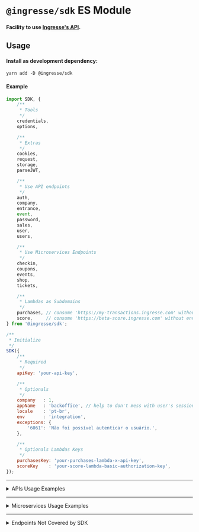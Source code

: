 # `@ingresse/sdk` ES Module

#### Facility to use [Ingresse's API](https://dev.ingresse.com/).


## Usage

#### Install as development dependency:
```
yarn add -D @ingresse/sdk
```

#### Example
```js
import SDK, {
    /**
     * Tools
     */
    credentials,
    options,

    /**
     * Extras
     */
    cookies,
    request,
    storage,
    parseJWT,

    /**
     * Use API endpoints
     */
    auth,
    company,
    entrance,
    event,
    password,
    sales,
    user,
    users,

    /**
     * Use Microservices Endpoints
     */
    checkin,
    coupons,
    events,
    shop,
    tickets,

    /**
     * Lambdas as Subdomains
     */
    purchases, // consume 'https://my-transactions.ingresse.com' without env support
    score,     // consume 'https://beta-score.ingresse.com' without env support
} from '@ingresse/sdk';

/**
 * Initialize
 */
SDK({
    /**
     * Required
     */
    apiKey: 'your-api-key',

    /**
     * Optionals
     */
    company   : 1,
    appName   : 'backoffice', // help to don't mess with user's session
    locale    : 'pt-br',
    env       : 'integration',
    exceptions: {
        '6061': 'Não foi possível autenticar o usuário.',
    },

    /**
     * Optionals Lambdas Keys
     */
    purchasesKey: 'your-purchases-lambda-x-api-key',
    scoreKey    : 'your-score-lambda-basic-authorization-key',
});
```

---

<details>
<summary>
    APIs Usage Examples
</summary>

#### Auth/User

```js
const userEmail    = 'john@doe.io';
const userPassword = 'user-password';

auth.login(userEmail, userPassword)
.then((authResponse) => {
    console.info('Success on Authentication Login', authResponse);

    const userId    = authResponse.userId;
    const userQuery = {
        fields: 'id,name,email,pictures',
    };

    user.get(userId, userQuery)
    .then((userResponse) => {
        console.info(`Success on fetch User ${userId} data`, userResponse);
    })
    .catch((userError) => {
        console.error(`Error on fetch User ${userId} data`, userError);
    });
})
.catch((authError) => {
    console.error('Error on Authentication Login', authError);
});
```

#### Event

```js
const eventId    = 00000;
const eventQuery = {
    fields: 'id,title,description,poster,venue'
};

event.get(eventId, eventQuery)
.then((eventResponse) => {
    console.info(`Success on fetch Event "${eventId}" data`, eventResponse);
})
.catch((eventError) => {
    console.error(`Error on fetch Event "${eventId}" data`, eventError);
});
```

</details>

---

<details>
<summary>
    Microservices Usage Examples
</summary>

#### Event

```js
// API          Event GET = public  (anyone can access data)
// Microservice Event GET = private (only with login and specifics permissions)

const eventId = 000000;

events.get(eventId)
.then((eventResponse) => {
    console.info(`Success on fetch Event "${eventId}" data`, eventResponse);

    const ticketsQuery = {
        type    : 'group',
        pageSize: 5,
    };

    tickets.get(eventId, ticketsQuery)
    .then((ticketsResponse) => {
        console.info(`Success on fetch Event ${eventId} Tickets`, ticketsResponse);
    })
    .catch((ticketsError) => {
        console.error(`Error on fetch Event ${eventId} Tickets`, ticketsError);
    });
})
.catch((eventError) => {
    console.error(`Error on fetch Event "${eventId}" data`, eventError);
});
```

</details>

---

<details>
<summary>
    Endpoints Not Covered by SDK
</summary>

#### Scenary

In order to many cool-weekly launched features, we can't maitain the SDK updated with all of Ingresse's existent endpoints.
So, in case you are looking for some method to a certain endpoint and you can't find it in our most-recent SDK release, this extra resource can help.

#### Generic Request

As you may already familiar with [Fetch API](https://developer.mozilla.org/en-US/docs/Web/API/Fetch_API/Using_Fetch), you can use this similar resource to make generic requests to Ingresse's API:

#### API enpoints

This example will try to execute a HTTP POST to `https://api.ingresse.com/not-covered-endpoint/subpath-if-needed`, passing some query string parameters and body data.
(It's just an example, will intentionally fails).

Use this example base to every endpoint over `api.ingresse.com`.

```js
import { request } from '@ingresse/sdk';

const endpoint = '/not-covered-endpoint/subpath-if-needed';
const settings = {
    method: 'POST',
    query : {
        term: 'no need to use encoders, the SDK do this for you',
    },
    body: {
        title: 'Example, yo!',
    },
};

request(endpoint, settings)
.then((response) => {
    console.info(`Fetched response from uncovered endpoint "${endpoint}"`, response);
})
.catch((error) => {
    console.error(`Error on fetch uncovered endpoint "${endpoint}"`, error);
});
```

#### Microservices and Lambdas enpoints

| Microservice | Subdomain              |
| ------------ | ---------------------- |
| checkin      | `checkin.ingresse.com` |
| coupons      | `coupon.ingresse.com`  |
| events       | `event.ingresse.com`   |
| shop         | `shop.ingresse.com`    |
| tickets      | `ticket.ingresse.com`  |

| Lambda    | Subdomain                      |
| ----------| ------------------------------ |
| finance   | `finance.ingresse.com`         |
| purchases | `my-transactions.ingresse.com` |
| score     | `beta-score.ingresse.com`      |

This examples will try to execute a HTTP GET in some of Ingresse's Microservices endpoints.
(Will intentionally fails).

**Use this example base to every endpoint over everyelse subdomain of** `.ingresse.com`.

```js
import {
    checkin,   // MS
    purchases, // Lambda
} from '@ingresse/sdk';

const endpoint = '/not-covered-endpoint/subpath-if-needed';
const settings = {
    query: {
        session_id: '54321',
    },
};

// Checkin MS (checkin.ingresse.com)
checkin.request(endpoint, settings)
.then((response) => {
    console.info(`Checkin MS: Fetched response from uncovered endpoint "${endpoint}"`, response);
})
.catch((error) => {
    console.error(`Checkin MS: Error on fetch uncovered endpoint "${endpoint}"`, error);
});

// Purchases Lambda (my-transactions.ingresse.com)
purchases.request(endpoint, settings)
.then((response) => {
    console.info(`Events MS: Fetched response from uncovered endpoint "${endpoint}"`, response);
})
.catch((error) => {
    console.error(`Events MS: Error on fetch uncovered endpoint "${endpoint}"`, error);
});
```
</details>


